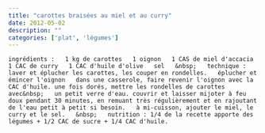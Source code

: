 ```yaml
---
title: "carottes braisées au miel et au curry"
date: 2012-05-02
description: ""
categories: ['plat', 'légumes']
---
```


          
    ingrédients :   1 kg de carottes   1 oignon   1 CAS de miel d'accacia   1 CAC de curry   1 CAC d'huile d'olive   sel   &nbsp;   technique :   laver et éplucher les carottes, les couper en rondelles.   éplucher et émincer l'oignon   dans une casserole, faire revenir l'oignon avec la CAC d'huile. une fois dorés, mettre les rondelles de carottes avec&nbsp;   un petit verre d'eau. couvrir et laisser mijoter à feu doux pendant 30 minutes, en remuant très régulièrement et en rajoutant de l'eau petit à petit si besoin.   à mi-cuisson, ajouter le miel, le curry et le sel.   &nbsp;   nutrition : 1/4 de la recette apporte des légumes + 1/2 CAC de sucre + 1/4 CAC d'huile. 

                          
